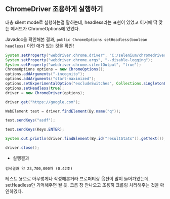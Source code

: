 ## ChromeDriver 조용하게 실행하기

대충 silent mode로 실행하는걸 말하는데, headless라는 표현이 있었고 이거에 딱 맞는 메서드가 ChromeOptions에 있었다.

Javadoc을 확인해본 결과, `public ChromeOptions setHeadless(boolean headless)` 이런 애가 있는 것을 확인!

```java
System.setProperty("webdriver.chrome.driver", "C:/selenium/chromedriver.exe");
System.setProperty("webdriver.chrome.args", "--disable-logging");
System.setProperty("webdriver.chrome.silentOutput", "true");
ChromeOptions options = new ChromeOptions();
options.addArguments("-incognito");
options.addArguments("start-maximized");
options.setExperimentalOption("excludeSwitches", Collections.singletonList("enable-automation"));
options.setHeadless(true);
driver = new ChromeDriver(options);

driver.get("https://google.com");

WebElement test = driver.findElement(By.name("q"));

test.sendKeys("asdf");

test.sendKeys(Keys.ENTER);

System.out.println(driver.findElement(By.id("resultStats")).getText());

driver.close();
```

* 실행결과
```
검색결과 약 23,700,000개 (0.42초) 
```

테스트 용으로 아무렇게나 작성해본거라 프로퍼티랑 옵션이 많이 들어가있는데, setHeadless만 기억해주면 될 듯.
크롬 창 안나오고 조용히 크롤링 처리해주는 것을 확인하였다.
